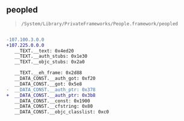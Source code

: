 ## peopled

> `/System/Library/PrivateFrameworks/People.framework/peopled`

```diff

-107.100.3.0.0
+107.225.0.0.0
   __TEXT.__text: 0x4ed20
   __TEXT.__auth_stubs: 0x1e30
   __TEXT.__objc_stubs: 0x2a0

   __TEXT.__eh_frame: 0x2d88
   __DATA_CONST.__auth_got: 0xf20
   __DATA_CONST.__got: 0x5e8
-  __DATA_CONST.__auth_ptr: 0x378
+  __DATA_CONST.__auth_ptr: 0x3b8
   __DATA_CONST.__const: 0x1900
   __DATA_CONST.__cfstring: 0x80
   __DATA_CONST.__objc_classlist: 0xc0

```
